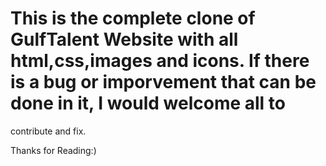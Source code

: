 # This is the complete clone of GulfTalent Website with all html,css,images and icons. If there is a bug or imporvement that can be done in it, I would welcome all to
contribute and fix.

Thanks for Reading:)
